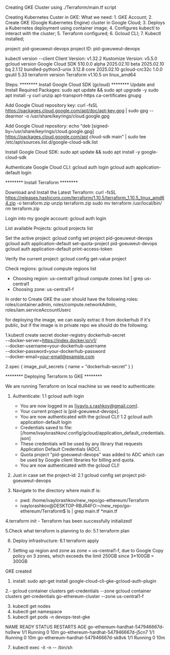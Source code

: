 

Creating GKE Cluster using ./Terraform/main.tf script

Creating Kubernetes Custer in GKE:
What we need:
    1. GKE Account;
    2. Create GKE (Google Kubernetes Engine) cluster in Google Cloud;
    3. Deploys a Kubernetes deployment using container image;
    4. Configures kubectl to interact with the cluster;
    5. Terraform configured;
    6. Gcloud CLI;
    7. Kubectl installed;

project: pid-goeuweut-devops
project ID: pid-goeuweut-devops

kubectl version --client
    Client Version: v1.32.2
    Kustomize Version: v5.5.0
gcloud version
    Google Cloud SDK 510.0.0
    alpha 2025.02.10
    beta 2025.02.10
    bq 2.1.12
    bundled-python3-unix 3.12.8
    core 2025.02.10
    gcloud-crc32c 1.0.0
    gsutil 5.33
terraform version
    Terraform v1.10.5
    on linux_amd64  

Steps:
******** Install Google Cloud SDK (gcloud) ******** 
Update and Install Required Packages:
sudo apt update && sudo apt upgrade -y
sudo apt install -y curl unzip apt-transport-https ca-certificates gnupg

Add Google Cloud repository key:
curl -fsSL https://packages.cloud.google.com/apt/doc/apt-key.gpg | sudo gpg --dearmor -o /usr/share/keyrings/cloud.google.gpg

Add Google Cloud repository:
echo "deb [signed-by=/usr/share/keyrings/cloud.google.gpg] https://packages.cloud.google.com/apt cloud-sdk main" | sudo tee /etc/apt/sources.list.d/google-cloud-sdk.list

Install Google Cloud SDK:
sudo apt update && sudo apt install -y google-cloud-sdk

Authenticate Google Cloud CLI:
gcloud auth login
gcloud auth application-default login

******** Install Terraform ********

Download and Install the Latest Terraform:
curl -fsSL https://releases.hashicorp.com/terraform/1.10.5/terraform_1.10.5_linux_amd64.zip -o terraform.zip
unzip terraform.zip
sudo mv terraform /usr/local/bin/
rm terraform.zip


Login into my google account:
gcloud auth login

List available Projects: 
gcloud projects list

Set the active project:
gcloud config set project pid-goeuweut-devops
gcloud auth application-default set-quota-project pid-goeuweut-devops
gcloud auth application-default print-access-token

Verify the current project:
gcloud config get-value project

Check regions:
gcloud compute regions list
- Choosing region: us-central1
gcloud compute zones list | grep us-central1
- Choosing zone: us-central1-f 

In order to Create GKE the user should have the following roles:
 roles/container.admin, roles/compute.networkAdmin, roles/iam.serviceAccountUserc

for deploying the image, we can easily extrac it from dockerhub if it's public,
but if the image is in private repo we should do the following:

1.kubectl create secret docker-registry dockerhub-secret \
  --docker-server=https://index.docker.io/v1/ \
  --docker-username=your-dockerhub-username \
  --docker-password=your-dockerhub-password \
  --docker-email=your-email@example.com

2.spec {
  image_pull_secrets {
    name = "dockerhub-secret"
  }
}


******** Deploying Terraform to GKE ********

We are running Terraform on local machine so we need to authenticate:
1. Authenticate:
 1.1 gcloud auth login
    - You are now logged in as [ivaylo.s.rashkov@gmail.com].
    - Your current project is [pid-goeuweut-devops].
    - You are now authenticated with the gcloud CLI!
 1.2 gcloud auth application-default login
    - Credentials saved to file: [/home/ivaylorashkov/.config/gcloud/application_default_credentials.json]
    - These credentials will be used by any library that requests Application Default Credentials (ADC).
    - Quota project "pid-goeuweut-devops" was added to ADC which can be used by Google client libraries for billing and quota.
    - You are now authenticated with the gcloud CLI!

2. Just in case set the project-id:
 2.1 gcloud config set project pid-goeuweut-devops

3. Navigate to the directory where main.tf is:
    - pwd: /home/ivaylorashkov/new_repo/go-ethereum/Terraform
    - ivaylorashkov@DESKTOP-RBJR4FO:~/new_repo/go-ethereum/Terraform$ ls | grep main.tf
    *main.tf

4.terraform init
    - Terraform has been successfully initialized!

5.Check what terraform is planning to do:
    5.1 terraform plan

6. Deploy infrastructure:
    6.1 terraform apply

7. Setting up region and zone as zone = us-central1-f, due to Google
Copy policy on 3 zones, which exceeds the limit 250GB since 3*100GB = 300GB

GKE created

1. install: sudo apt-get install google-cloud-cli-gke-gcloud-auth-plugin

2.- gcloud container clusters get-credentials <your-cluster-name> --zone <your-zone>
    gcloud container clusters get-credentials go-ethereum-cluster --zone us-central1-f

3. kubectl get nodes
4. kubectl get namespace
6. kubectl get pods -n devops-test-gke

NAME                                   READY   STATUS    RESTARTS   AGE
go-ethereum-hardhat-547946667d-hs9ww   1/1     Running   0          10m
go-ethereum-hardhat-547946667d-j5cn7   1/1     Running   0          10m
go-ethereum-hardhat-547946667d-sk8vk   1/1     Running   0          10m

7. kubectl exec -it <pod-name> -n <namespace> -- /bin/sh

